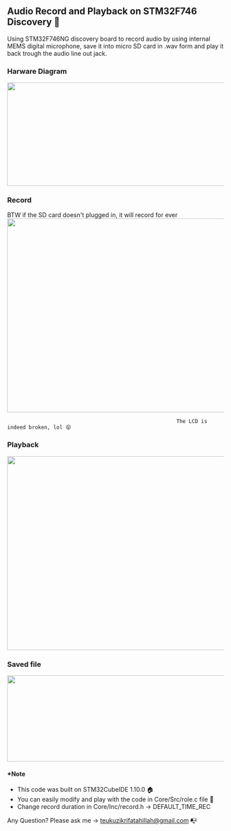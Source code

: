 ## Audio Record and Playback on STM32F746 Discovery 📝  
Using STM32F746NG discovery board to record audio by using internal MEMS digital microphone, save it into micro SD card in .wav form and play it back trough the audio line out jack.

### Harware Diagram
<img src="https://github.com/tzf230201/Record_Playback-32F746GDISCOVERY/blob/main/picture/hardware%20diagram.jpg" height="240" width="680" >

### Record
BTW if the SD card doesn't plugged in, it will record for ever
<img src="https://github.com/tzf230201/Record_Playback-32F746GDISCOVERY/blob/main/picture/recording.jpg" height="450" width="680" >

                                                           The LCD is indeed broken, lol 😝

### Playback
<img src="https://github.com/tzf230201/Record_Playback-32F746GDISCOVERY/blob/main/picture/playing.jpg" height="450" width="680" >

### Saved file
<img src="https://github.com/tzf230201/Record_Playback-32F746GDISCOVERY/blob/main/picture/wav%20file.png" height="200" width="680" >


#### *Note
- This code was built on STM32CubeIDE 1.10.0 🏠
- You can easily modify and play with the code in Core/Src/role.c file 🚀
- Change record duration in Core/Inc/record.h -> DEFAULT_TIME_REC



Any Question? Please ask me -> teukuzikrifatahillah@gmail.com 📭
